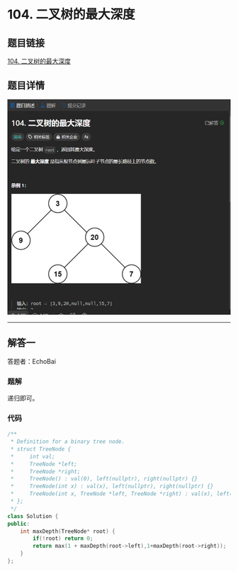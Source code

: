 # 104. 二叉树的最大深度
## 题目链接  
[104. 二叉树的最大深度](https://leetcode.cn/problems/maximum-depth-of-binary-tree/description/)
## 题目详情
![题目图片](Img/104.png)

***
## 解答一
答题者：EchoBai

### 题解
递归即可。

### 代码
``` cpp
/**
 * Definition for a binary tree node.
 * struct TreeNode {
 *     int val;
 *     TreeNode *left;
 *     TreeNode *right;
 *     TreeNode() : val(0), left(nullptr), right(nullptr) {}
 *     TreeNode(int x) : val(x), left(nullptr), right(nullptr) {}
 *     TreeNode(int x, TreeNode *left, TreeNode *right) : val(x), left(left), right(right) {}
 * };
 */
class Solution {
public:
    int maxDepth(TreeNode* root) {
        if(!root) return 0;
        return max(1 + maxDepth(root->left),1+maxDepth(root->right));
    }
};
```


